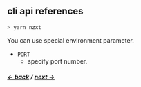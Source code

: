 ## cli api references

```bash
> yarn nzxt
```

You can use special environment parameter.

* `PORT`
    * specify port number.

##### [<- back](./create-first-application) / [next ->](./api-references-data-fetching)
